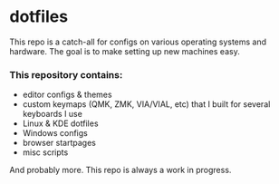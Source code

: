 # dotfiles
This repo is a catch-all for configs on various operating systems and hardware. The goal is to make setting up new machines easy.

### This repository contains:
- editor configs & themes
- custom keymaps (QMK, ZMK, VIA/VIAL, etc) that I built for several keyboards I use
- Linux & KDE dotfiles
- Windows configs 
- browser startpages
- misc scripts

And probably more. This repo is always a work in progress.
